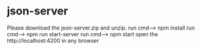 # json-server
Please download the json-server.zip and unzip.
run cmd--> npm install 
run cmd--> npm run start-server
run cmd--> npm start
open the http://localhost:4200 in any browser
